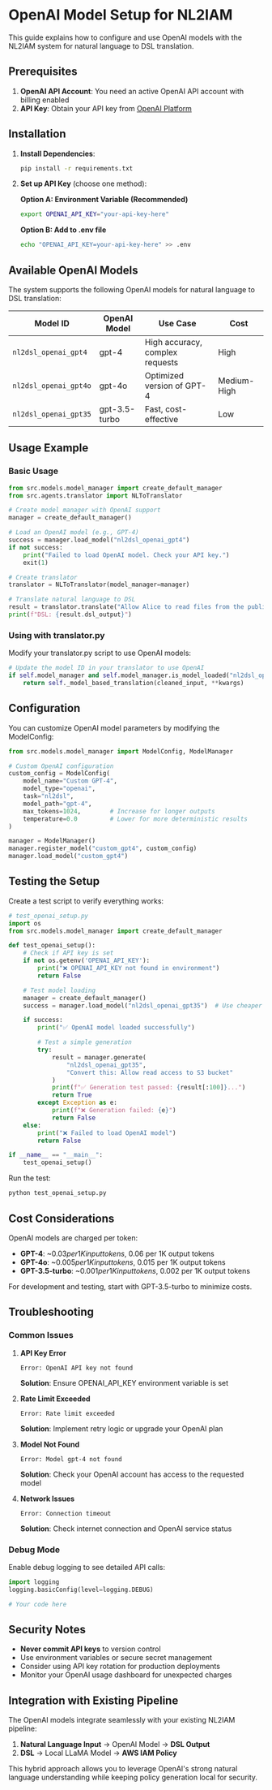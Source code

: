 # OpenAI Model Setup for NL2IAM

This guide explains how to configure and use OpenAI models with the NL2IAM system for natural language to DSL translation.

## Prerequisites

1. **OpenAI API Account**: You need an active OpenAI API account with billing enabled
2. **API Key**: Obtain your API key from [OpenAI Platform](https://platform.openai.com/api-keys)

## Installation

1. **Install Dependencies**:
   ```bash
   pip install -r requirements.txt
   ```

2. **Set up API Key** (choose one method):

   **Option A: Environment Variable (Recommended)**
   ```bash
   export OPENAI_API_KEY="your-api-key-here"
   ```

   **Option B: Add to .env file**
   ```bash
   echo "OPENAI_API_KEY=your-api-key-here" >> .env
   ```

## Available OpenAI Models

The system supports the following OpenAI models for natural language to DSL translation:

| Model ID | OpenAI Model | Use Case | Cost |
|----------|--------------|----------|------|
| `nl2dsl_openai_gpt4` | gpt-4 | High accuracy, complex requests | High |
| `nl2dsl_openai_gpt4o` | gpt-4o | Optimized version of GPT-4 | Medium-High |
| `nl2dsl_openai_gpt35` | gpt-3.5-turbo | Fast, cost-effective | Low |

## Usage Example

### Basic Usage

```python
from src.models.model_manager import create_default_manager
from src.agents.translator import NLToTranslator

# Create model manager with OpenAI support
manager = create_default_manager()

# Load an OpenAI model (e.g., GPT-4)
success = manager.load_model("nl2dsl_openai_gpt4")
if not success:
    print("Failed to load OpenAI model. Check your API key.")
    exit(1)

# Create translator
translator = NLToTranslator(model_manager=manager)

# Translate natural language to DSL
result = translator.translate("Allow Alice to read files from the public bucket")
print(f"DSL: {result.dsl_output}")
```

### Using with translator.py

Modify your translator.py script to use OpenAI models:

```python
# Update the model ID in your translator to use OpenAI
if self.model_manager and self.model_manager.is_model_loaded("nl2dsl_openai_gpt4"):
    return self._model_based_translation(cleaned_input, **kwargs)
```

## Configuration

You can customize OpenAI model parameters by modifying the ModelConfig:

```python
from src.models.model_manager import ModelConfig, ModelManager

# Custom OpenAI configuration
custom_config = ModelConfig(
    model_name="Custom GPT-4",
    model_type="openai",
    task="nl2dsl",
    model_path="gpt-4",
    max_tokens=1024,        # Increase for longer outputs
    temperature=0.0         # Lower for more deterministic results
)

manager = ModelManager()
manager.register_model("custom_gpt4", custom_config)
manager.load_model("custom_gpt4")
```

## Testing the Setup

Create a test script to verify everything works:

```python
# test_openai_setup.py
import os
from src.models.model_manager import create_default_manager

def test_openai_setup():
    # Check if API key is set
    if not os.getenv('OPENAI_API_KEY'):
        print("❌ OPENAI_API_KEY not found in environment")
        return False

    # Test model loading
    manager = create_default_manager()
    success = manager.load_model("nl2dsl_openai_gpt35")  # Use cheaper model for testing

    if success:
        print("✅ OpenAI model loaded successfully")

        # Test a simple generation
        try:
            result = manager.generate(
                "nl2dsl_openai_gpt35",
                "Convert this: Allow read access to S3 bucket"
            )
            print(f"✅ Generation test passed: {result[:100]}...")
            return True
        except Exception as e:
            print(f"❌ Generation failed: {e}")
            return False
    else:
        print("❌ Failed to load OpenAI model")
        return False

if __name__ == "__main__":
    test_openai_setup()
```

Run the test:
```bash
python test_openai_setup.py
```

## Cost Considerations

OpenAI models are charged per token:

- **GPT-4**: ~$0.03 per 1K input tokens, ~$0.06 per 1K output tokens
- **GPT-4o**: ~$0.005 per 1K input tokens, ~$0.015 per 1K output tokens
- **GPT-3.5-turbo**: ~$0.001 per 1K input tokens, ~$0.002 per 1K output tokens

For development and testing, start with GPT-3.5-turbo to minimize costs.

## Troubleshooting

### Common Issues

1. **API Key Error**
   ```
   Error: OpenAI API key not found
   ```
   **Solution**: Ensure OPENAI_API_KEY environment variable is set

2. **Rate Limit Exceeded**
   ```
   Error: Rate limit exceeded
   ```
   **Solution**: Implement retry logic or upgrade your OpenAI plan

3. **Model Not Found**
   ```
   Error: Model gpt-4 not found
   ```
   **Solution**: Check your OpenAI account has access to the requested model

4. **Network Issues**
   ```
   Error: Connection timeout
   ```
   **Solution**: Check internet connection and OpenAI service status

### Debug Mode

Enable debug logging to see detailed API calls:

```python
import logging
logging.basicConfig(level=logging.DEBUG)

# Your code here
```

## Security Notes

- **Never commit API keys** to version control
- Use environment variables or secure secret management
- Consider using API key rotation for production deployments
- Monitor your OpenAI usage dashboard for unexpected charges

## Integration with Existing Pipeline

The OpenAI models integrate seamlessly with your existing NL2IAM pipeline:

1. **Natural Language Input** → OpenAI Model → **DSL Output**
2. **DSL** → Local LLaMA Model → **AWS IAM Policy**

This hybrid approach allows you to leverage OpenAI's strong natural language understanding while keeping policy generation local for security.